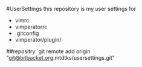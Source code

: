 #UserSettings
this repository is my user settings for

* vimrc
* vimperatorrc
* .gitconfig
* vimperator/plugin/

##repositry
`git remote add origin "git@bitbucket.org:mtdtks/usersettings.git"

